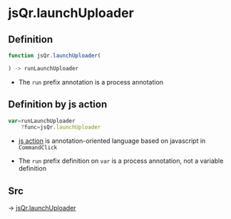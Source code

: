 # jsQr.launchUploader

## Definition

```js.js
function jsQr.launchUploader(

) -> runLaunchUploader
```

- The `run` prefix annotation is a process annotation
## Definition by js action

```js.js
var=runLaunchUploader
	?func=jsQr.launchUploader

```

- [js action](#) is annotation-oriented language based on javascript in `CommandClick`

- The `run` prefix definition on `var` is a process annotation, not a variable definition

## Src

-> [jsQr.launchUploader](https://github.com/puutaro/CommandClick/blob/master/app/src/main/java/com/puutaro/commandclick/fragment_lib/terminal_fragment/js_interface/qr/JsQr.kt#L67)


